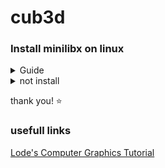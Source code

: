 # cub3d

### Install minilibx on linux
<details>
<summary>Guide</summary>  
<br>
  
[MiniLibX from Paris students](https://github.com/42Paris/minilibx-linux)  
```  
git clone https://github.com/42Paris/minilibx-linux.git && cd minilibx-linux && make
```  
Manual install on Linux  
install libmlx.a
```
sudo cp libmlx.a /usr/local/lib 
```
install mlx.h and mlx_int.h
```
sudo mkdir /usr/local/include/mlx/ && sudo cp mlx.h mlx_int.h /usr/local/include/mlx/
```
install man1 and man3 file
```
sudo cp man/ /usr/local/
```   
test for minilibx  
```
cd test && gcc main.c -lmlx -lXext -lX11 -o test1 && gcc new_win.c -lmlx -lXext -lX11 -o test2
```  
edit header files in main.c and new_window.c <mlx/mlx.h> <mlx/mlx_int.h>  

correct compile flags  
`gcc/clang -Wall -Wextra -Werror main.c/main.o -lmlx -lXext -lX11 -o start`  
  
</details>
<details>
<summary>not install</summary>
</details>
  
thank you! ⭐  
  
  
### usefull links  
[Lode's Computer Graphics Tutorial](https://lodev.org/cgtutor/raycasting.html)
